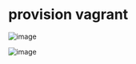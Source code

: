 # provision vagrant

![image](https://user-images.githubusercontent.com/110176257/184674212-8a3e0dbd-2409-4f9b-a3d2-01a6e0c7d379.png)


![image](https://user-images.githubusercontent.com/110176257/184671351-c0b99c4d-838a-4e59-9383-e6a5404408d6.png)
